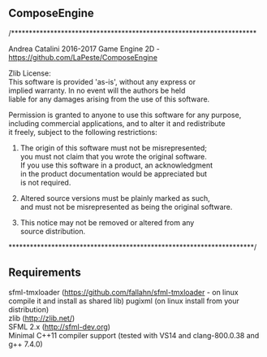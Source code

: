 ComposeEngine
-------------



/*********************************************************************

Andrea Catalini 2016-2017
Game Engine 2D - https://github.com/LaPeste/ComposeEngine

Zlib License:  
This software is provided 'as-is', without any express or  
implied warranty. In no event will the authors be held  
liable for any damages arising from the use of this software.  

Permission is granted to anyone to use this software for any purpose,  
including commercial applications, and to alter it and redistribute  
it freely, subject to the following restrictions:  

1. The origin of this software must not be misrepresented;  
   you must not claim that you wrote the original software.  
   If you use this software in a product, an acknowledgment  
   in the product documentation would be appreciated but  
   is not required.  

2. Altered source versions must be plainly marked as such,  
   and must not be misrepresented as being the original software.  

3. This notice may not be removed or altered from any  
   source distribution.

*********************************************************************/


   Requirements
------------

sfml-tmxloader (https://github.com/fallahn/sfml-tmxloader - on linux compile it and install as shared lib)
pugixml (on linux install from your distribution)  
zlib (http://zlib.net/)  
SFML 2.x (http://sfml-dev.org)  
Minimal C++11 compiler support (tested with VS14 and clang-800.0.38 and g++ 7.4.0)
